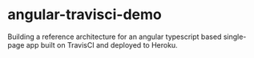 # angular-travisci-demo
Building a reference architecture for an angular typescript based single-page app built on TravisCI and deployed to Heroku.

